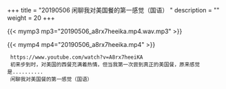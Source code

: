 +++
title = "20190506  闲聊我对美国餐的第一感觉（国语） "
description = ""
weight = 20
+++

{{< mymp3 mp3="20190506_a8rx7heeika.mp4.wav.mp3" >}}

{{< mymp4 mp4="20190506_a8rx7heeika.mp4" >}}

     https://www.youtube.com/watch?v=A8rx7heeiKA 
     初来步到时，对美国的西餐充满着热情，但当我第一次尝到真正的美国餐，原来感觉是.......... 
     闲聊我对美国餐的第一感觉（国语） 
